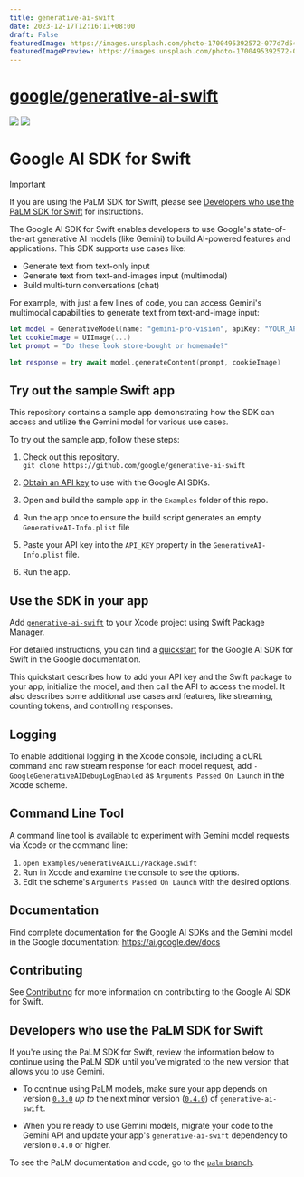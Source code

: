 ```yaml
---
title: generative-ai-swift
date: 2023-12-17T12:16:11+08:00
draft: False
featuredImage: https://images.unsplash.com/photo-1700495392572-077d7d541dc5?ixid=M3w0NjAwMjJ8MHwxfHJhbmRvbXx8fHx8fHx8fDE3MDI3ODY1NDR8&ixlib=rb-4.0.3
featuredImagePreview: https://images.unsplash.com/photo-1700495392572-077d7d541dc5?ixid=M3w0NjAwMjJ8MHwxfHJhbmRvbXx8fHx8fHx8fDE3MDI3ODY1NDR8&ixlib=rb-4.0.3
---
```


# [google/generative-ai-swift](https://github.com/google/generative-ai-swift)

[![](https://img.shields.io/endpoint?url=https%3A%2F%2Fswiftpackageindex.com%2Fapi%2Fpackages%2Fgoogle%2Fgenerative-ai-swift%2Fbadge%3Ftype%3Dswift-versions)](https://swiftpackageindex.com/google/generative-ai-swift)
[![](https://img.shields.io/endpoint?url=https%3A%2F%2Fswiftpackageindex.com%2Fapi%2Fpackages%2Fgoogle%2Fgenerative-ai-swift%2Fbadge%3Ftype%3Dplatforms)](https://swiftpackageindex.com/google/generative-ai-swift)

# Google AI SDK for Swift

> [!IMPORTANT]
> If you are using the PaLM SDK for Swift, please see [Developers who use the PaLM SDK for Swift](#developers-who-use-the-palm-sdk-for-swift) for instructions.

The Google AI SDK for Swift enables developers to use Google's state-of-the-art generative AI models
(like Gemini) to build AI-powered features and applications. This SDK supports use cases like:
- Generate text from text-only input
- Generate text from text-and-images input (multimodal)
- Build multi-turn conversations (chat)

For example, with just a few lines of code, you can access Gemini's multimodal capabilities to
generate text from text-and-image input:

```swift
let model = GenerativeModel(name: "gemini-pro-vision", apiKey: "YOUR_API_KEY")
let cookieImage = UIImage(...)
let prompt = "Do these look store-bought or homemade?"

let response = try await model.generateContent(prompt, cookieImage)
```

## Try out the sample Swift app

This repository contains a sample app demonstrating how the SDK can access and utilize the Gemini
model for various use cases.

To try out the sample app, follow these steps:

1.  Check out this repository.\
`git clone https://github.com/google/generative-ai-swift`

1.  [Obtain an API key](https://makersuite.google.com/app/apikey) to use with the Google AI SDKs.

1.  Open and build the sample app in the `Examples` folder of this repo.

1. Run the app once to ensure the build script generates an empty `GenerativeAI-Info.plist` file

1.  Paste your API key into the `API_KEY` property in the `GenerativeAI-Info.plist` file.

1.  Run the app.

## Use the SDK in your app

Add [`generative-ai-swift`](https://github.com/google/generative-ai-swift) to your Xcode project
using Swift Package Manager.

For detailed instructions, you can find a
[quickstart](https://ai.google.dev/tutorials/swift_quickstart) for the Google AI SDK for Swift in the
Google documentation.

This quickstart describes how to add your API key and the Swift package to your app, initialize the
model, and then call the API to access the model. It also describes some additional use cases and
features, like streaming, counting tokens, and controlling responses.

## Logging

To enable additional logging in the Xcode console, including a cURL command and raw stream
response for each model request, add `-GoogleGenerativeAIDebugLogEnabled` as
`Arguments Passed On Launch` in the Xcode scheme.

## Command Line Tool

A command line tool is available to experiment with Gemini model requests via Xcode or the command
line:

1. `open Examples/GenerativeAICLI/Package.swift`
1. Run in Xcode and examine the console to see the options.
1. Edit the scheme's `Arguments Passed On Launch` with the desired options.

## Documentation

Find complete documentation for the Google AI SDKs and the Gemini model in the Google
documentation: https://ai.google.dev/docs

## Contributing

See [Contributing](https://github.com/google/generative-ai-swift/blob/main/docs/CONTRIBUTING.md)
for more information on
contributing to the Google AI SDK for Swift.


## Developers who use the PaLM SDK for Swift

​​If you're using the PaLM SDK for Swift, review the information below to continue
using the PaLM SDK until you've migrated to the new version that allows you to use Gemini.

- To continue using PaLM models, make sure your app depends on version
[`0.3.0`](https://github.com/google/generative-ai-swift/releases/tag/0.3.0)
_up to_ the next minor version
([`0.4.0`](https://github.com/google/generative-ai-swift/releases/tag/0.4.0))
of `generative-ai-swift`.

- When you're ready to use Gemini models, migrate your code to the Gemini API and update your app's
`generative-ai-swift` dependency to version `0.4.0` or higher.

To see the PaLM documentation and code, go to the
[`palm` branch](https://github.com/google/generative-ai-swift/tree/palm).

